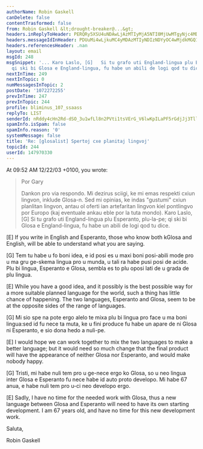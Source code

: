```yaml
---
authorName: Robin Gaskell
canDelete: false
contentTrasformed: false
from: Robin Gaskell &lt;drought-breaker@...&gt;
headers.inReplyToHeader: PERQRy5XSU4uNDAwLjAzMTIyMjA5NTI0MjUwMTgyNjc4MDZAZHJvdHBvc3RhLmh1Pg==
headers.messageIdInHeader: PDUuMi4wLjkuMC4yMDAzMTIyNDIzNDYyOC4wMjdkMGQ1MEBwYWNpZmljLm5ldC5hdT4=
headers.referencesHeader: .nan
layout: email
msgId: 248
msgSnippet: '... Karo Laslo, [G]   Si tu grafo uti England-lingua plu Esperanto, plu-la-pe;
  qi ski bi Glosa e England-lingua, fu habe un abili de logi qod tu dice. [E]   If'
nextInTime: 249
nextInTopic: 0
numMessagesInTopic: 2
postDate: '1072272255'
prevInTime: 247
prevInTopic: 244
profile: bliminus_107_ssaass
replyTo: LIST
senderId: nRddy4cHn2Rd-dSO_3u1wfLl8n2PVti1tsVErG_V6lwKpILaPF5rGdjJj3TllCmzTxbZUXYhiVdtjMjrcBNfuhpI5yWTteSO3QplZ71fbYNk8svWiQ
spamInfo.isSpam: false
spamInfo.reason: '0'
systemMessage: false
title: 'Re: [glosalist] Spertoj cxe planitaj lingvoj'
topicId: 244
userId: 147970330
---
```


At 09:52 AM 12/22/03 +0100, you wrote:

>Por Gary
>
>
>Dankon pro via respondo. Mi dezirus sciigi, ke mi emas respekti cxiun 
>lingvon, inklude Glosa-n. Sed mi opinias, ke indas "gustumi" cxiun 
>planlitan lingvon, antau ol oferti ian artefaritan lingvon kiel pontlingvo 
>por Europo (kaj eventuale ankau eble por la tuta mondo).
Karo Laslo,
[G]   Si tu grafo uti England-lingua plu Esperanto, plu-la-pe; qi ski bi 
Glosa e England-lingua, fu habe un abili de logi qod tu dice.

[E]   If you write in English and Esperanto, those who know both kGlosa and 
English, will be able to understand what you are saying.

[G]   Tem tu habe u fo boni idea, e id posi es u maxi boni posi-abili mode 
pro u ma gru ge-skema lingua pro u munda, u tali ra habe pusi posi de 
acide.  Plu bi lingua, Esperanto e Glosa, sembla es to plu oposi lati de u 
grada de plu lingua.

[E]   While you have a good idea, and it possibly is the best possible way 
for a more suitable planned language for the world, such a thing has little 
chance of happening.  The two languages, Esperanto and Glosa, seem to be at 
the opposite sides of the range of languages.

[G]   Mi sio spe na pote ergo alelo te mixa plu bi lingua pro face u ma 
boni lingua:sed id fu nece ta muta, ke u fini produce fu habe un apare de 
ni Glosa ni Esperanto, e sio dona hedo a nuli-pe.

[E]   I would hope we can work together to mix the two languages to make a 
better language; but it would need so much change that the final product 
will have the appearance of neither Glosa nor Esperanto, and would make 
nobody happy.

[G]   Tristi, mi habe nuli tem pro u ge-nece ergo ko Glosa, so u neo lingua 
inter Glosa e Esperanto fu nece habe id auto proto developo.  Mi habe 67 
anua, e habe nuli tem pro u-ci neo developo ergo.

[E]   Sadly, I have no time for the needed work with Glosa, thus a new 
language between Glosa and Esperanto will need to have its own starting 
development.  I am 67 years old, and have no time for this new development 
work.

Saluta,

Robin Gaskell 



